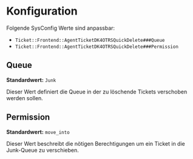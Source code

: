 # Konfiguration

Folgende SysConfig Werte sind anpassbar:

- `Ticket::Frontend::AgentTicketDK4OTRSQuickDelete###Queue`
- `Ticket::Frontend::AgentTicketDK4OTRSQuickDelete###Permission`

## Queue

**Standardwert:** `Junk`

Dieser Wert definiert die Queue in der zu löschende Tickets verschoben werden sollen.

## Permission

**Standardwert:** `move_into`

Dieser Wert beschreibt die nötigen Berechtigungen um ein Ticket in die Junk-Queue zu verschieben.
